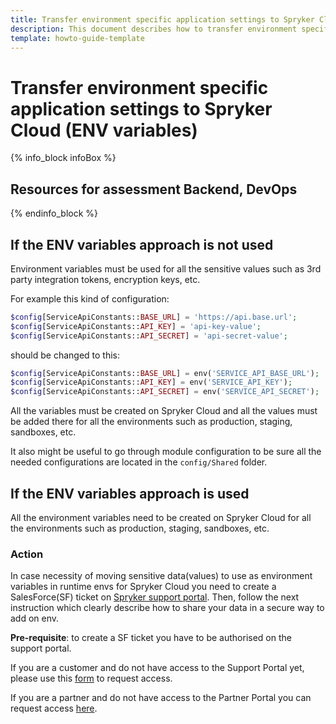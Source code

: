 ```yaml
---
title: Transfer environment specific application settings to Spryker Cloud (ENV variables)
description: This document describes how to transfer environment specific application settings to Spryker Cloud.
template: howto-guide-template
---
```


# Transfer environment specific application settings to Spryker Cloud (ENV variables)

{% info_block infoBox %}

## Resources for assessment Backend, DevOps

{% endinfo_block %}

## If the ENV variables approach is not used

Environment variables must be used for all the sensitive values such as 3rd party integration tokens, encryption keys, etc.

For example this kind of configuration:
```php
$config[ServiceApiConstants::BASE_URL] = 'https://api.base.url';
$config[ServiceApiConstants::API_KEY] = 'api-key-value';
$config[ServiceApiConstants::API_SECRET] = 'api-secret-value';
```
should be changed to this:
```php
$config[ServiceApiConstants::BASE_URL] = env('SERVICE_API_BASE_URL');
$config[ServiceApiConstants::API_KEY] = env('SERVICE_API_KEY');
$config[ServiceApiConstants::API_SECRET] = env('SERVICE_API_SECRET');
```
All the variables must be created on Spryker Cloud and all the values must be added there for all the environments
such as production, staging, sandboxes, etc.

It also might be useful to go through module configuration to be sure all the needed configurations are located in
the `config/Shared` folder.

## If the ENV variables approach is used

All the environment variables need to be created on Spryker Cloud for all the environments such as production, staging, sandboxes, etc.

### Action

In case necessity of moving sensitive data(values) to use as environment variables in runtime envs for Spryker Cloud
you need to create a SalesForce(SF) ticket on [Spryker support portal](http://support.spryker.com).
Then, follow the next instruction which clearly describe how to share your data in a secure way to add on env.

**Pre-requisite**: to create a SF ticket you have to be authorised on the support portal.

If you are a customer and do not have access to the Support Portal yet,
please use this [form](https://spryker.force.com/support/s/case-creation-form) to request access.

If you are a partner and do not have access to the Partner Portal you can request access [here](https://partners.spryker.com/s/request-access).
